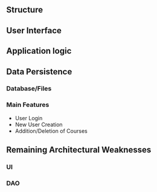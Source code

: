 ## Structure

## User Interface


## Application logic


## Data Persistence


### Database/Files


### Main Features

 - User Login
 - New User Creation
 - Addition/Deletion of Courses


## Remaining Architectural Weaknesses

### UI

### DAO


